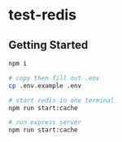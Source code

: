# test-redis

## Getting Started

```bash
npm i

# copy then fill out .env
cp .env.example .env

# start redis in one terminal
npm run start:cache

# run express server
npm run start:cache
```
